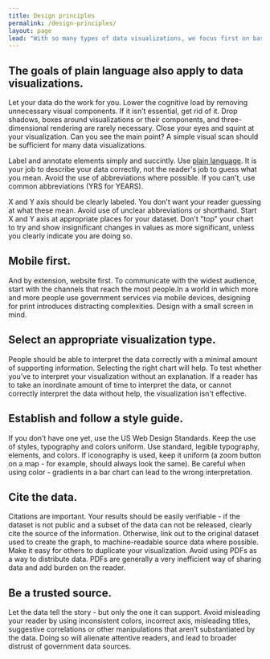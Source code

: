 ```yaml
---
title: Design principles
permalink: /design-principles/
layout: page
lead: "With so many types of data visualizations, we focus first on basic principles. These universal guidelines help ensure people can get the most benefit from your charts, graphs, and data visualizations."
---
```


## The goals of plain language also apply to data visualizations.
Let your data do the work for you. Lower the cognitive load by removing unnecessary visual components. If it isn’t essential, get rid of it. Drop shadows, boxes around visualizations or their components, and three-dimensional rendering are rarely necessary. Close your eyes and squint at your visualization. Can you see the main point? A simple visual scan should be sufficient for many data visualizations.

Label and annotate elements simply and succintly. Use [plain language](http://www.plainlanguage.gov/). It is your job to describe your data correctly, not the reader's job to guess what you mean.  Avoid the use of abbreviations where possible.  If you can't, use common abbreviations (YRS for YEARS).

X and Y axis should be clearly labeled. You don't want your reader guessing at what these mean. Avoid use of unclear abbreviations or shorthand. Start X and Y axis at appropriate places for your dataset. Don't "top" your chart to try and show insignificant changes in values as more significant, unless you clearly indicate you are doing so.

## Mobile first.
And by extension, website first.  To communicate with the widest audience, start with the channels that reach the most people.In a world in which more and more people use government services via mobile devices, designing for print introduces distracting complexities. Design with a small screen in mind.

## Select an appropriate visualization type.
People should be able to interpret the data correctly with a minimal amount of supporting information.  Selecting the right chart will help.  To test whether you’ve to interpret your visualization without an explanation. If a reader has to take an inordinate amount of time to interpret the data, or cannot correctly interpret the data without help, the visualization isn't effective.

## Establish and follow a style guide.
If you don’t have one yet, use the US Web Design Standards. Keep the use of styles, typography and colors uniform.  Use standard, legible typography, elements, and colors.  If iconography is used, keep it uniform (a zoom button on a map - for example, should always look the same).  Be careful when using color - gradients in a bar chart can lead to the wrong interpretation.

## Cite the data.
Citations are important. Your results should be easily verifiable - if the dataset is not public and a subset of the data can not be released, clearly cite the source of the information.  Otherwise, link out to the original dataset used to create the graph, to machine-readable source data where possible.  Make it easy for others to duplicate your visualization.  Avoid using PDFs as a way to distribute data.  PDFs are generally a very inefficient way of sharing data and add burden on the reader.

## Be a trusted source.
Let the data tell the story - but only the one it can support.  Avoid misleading your reader by using inconsistent colors, incorrect axis, misleading titles, suggestive correlations or other manipulations that aren’t substantiated by the data.  Doing so will alienate attentive readers, and lead to broader distrust of government data sources.

